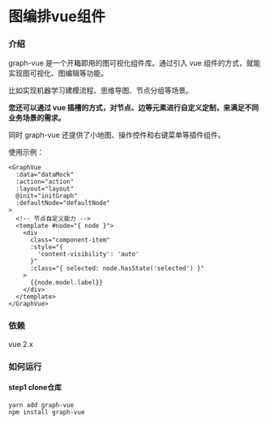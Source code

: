 # 图编排vue组件
### 介绍
graph-vue 是一个开箱即用的图可视化组件库。通过引入 vue 组件的方式，就能实现图可视化、图编辑等功能。

比如实现机器学习建模流程、思维导图、节点分组等场景。

**您还可以通过 vue 插槽的方式，对节点、边等元素进行自定义定制，来满足不同业务场景的需求。**

同时 graph-vue 还提供了小地图、操作控件和右键菜单等插件组件。


使用示例：
```
<GraphVue
  :data="dataMock"
  :action="action"
  :layout="layout"
  @init="initGraph"
  :defaultNode="defaultNode"
>
  <!-- 节点自定义能力 -->
  <template #node="{ node }">
    <div 
      class="component-item"
      :style="{
        'content-visibility': 'auto'
      }"
      :class="{ selected: node.hasState('selected') }"
    >
      {{node.model.label}}
    </div>
  </template>
</GraphVue>
```


### 依赖
vue 2.x

### 如何运行
#### step1  clone仓库
```
yarn add graph-vue
npm install graph-vue
```
